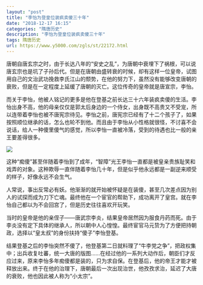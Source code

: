 ```yaml
---
layout: "post"
title: "李怡为登皇位装疯卖傻三十年"
date: "2018-12-17 16:15"
categories: "隋唐历史"
description: "李怡为登皇位装疯卖傻三十年"
tags: 隋唐历史
url: https://www.y5000.com/zgls/st/22172.html
---
```






唐朝自唐玄宗之时，由于长达八年的“安史之乱”，为唐朝中衰埋下了祸根，可以说唐玄宗也是坑了子孙后代。但是在唐朝由盛转衰的时候，却有这样一位皇帝，试图用自己的文治武功挽救李氏江山的颓势，在他的努力下，虽然没有能够改变唐朝的衰败，但是在一定程度上延缓了唐朝的灭亡。这位传奇的皇帝就是唐宣宗，李怡。

而关于李怡，他被人铭记的更多是他在登基之前长达三十六年装疯卖傻的生活。李怡出身不高，他的母亲仅仅是郭太后身边的一个侍女，出身既不高贵又不受宠，所以连带着李怡也被不唐宪宗待见。李怡之前，唐宪宗已经有了十二个孩子了，如果按照顺位继承的话，怎么也轮不到他。而且由于李怡从小性格就很怪，不讨喜不会说话，给人一种傻里傻气的感觉，所以李怡一直被冷落，受到的待遇也比一般的亲王要差得很多。

![](https://img.y5000.com/uploads/allimg/170531/1023154226-0.jpg)

这种“痴傻”甚至伴随着李怡到了成年，“智障”光王李怡一直都是被皇亲贵族耻笑和戏弄的对象。这种欺辱一直伴随着李怡几十年，但是似乎他永远都是一副逆来顺受的样子，好像永远不会生气。

人常说，事出反常必有妖。他渐渐的就开始被怀疑是在装傻，甚至几次差点因为别人的试探而成为刀下亡魂。最终他在一个宦官的帮助下，成功离开了皇宫。就在李怡自己都以为不会回宫了，但是历史往往喜欢开玩笑。

当时的皇帝是他的亲侄子——唐武宗李炎，结果皇帝居然因为服食丹药而死。由于李炎没有定下具体的继承人，所以朝中人心惶惶。最终宦官马元贽为了方便把持朝政，选择以“皇太叔”的身份扶持“傻子”李怡登基。

结果登基之后的李怡突然不傻了，他登基第二日就料理了“牛李党之争”，把政权集中；出兵收复吐蕃，统一大唐的版图……在经过他的一系列大动作后，朝臣们才反应过来，原来李怡多年痴傻都是装的，只为求自保。在登基后，他的帝王才能才被释放出来。终于在他的治理下，唐朝最后一次出现治世，他孜孜求治，延迟了大唐的衰败，他也因此被人称为“小太宗”。
